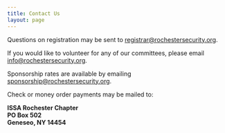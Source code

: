 ```yaml
---
title: Contact Us
layout: page
---
```


Questions on registration may be sent to [registrar@rochestersecurity.org](mailto:registrar@rochestersecurity.org).

If you would like to volunteer for any of our committees, please email [info@rochestersecurity.org](info@rochestersecurity.org).

Sponsorship rates are available by emailing [sponsorship@rochestersecurity.org](sponsorship@rochestersecurity.org).

Check or money order payments may be mailed to:

**ISSA Rochester Chapter<br>
PO Box 502<br>
Geneseo, NY 14454**